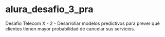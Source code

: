 # alura_desafio_3_pra
Desafío Telecom X - 2 - Desarrollar modelos predictivos para prever qué clientes tienen mayor probabilidad de cancelar sus servicios.

